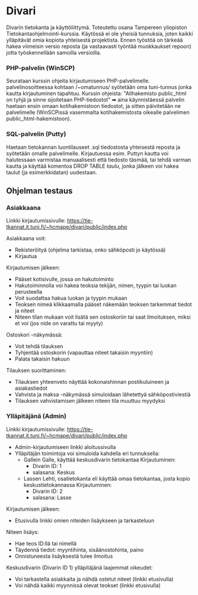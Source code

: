 # Divari
Divarin tietokanta ja käyttöliittymä. Toteutettu osana Tampereen yliopiston Tietokantaohjelmointi-kurssia. 
Käytössä ei ole yheisiä tunnuksia, joten kaikki ylläpitävät omia kopiota yhteisestä projektista. Ennen työstöä on tärkeää hakea viimeisin versio reposta (ja vastaavasti työntää muokkaukset repoon) jotta työskennellään samoilla versioilla. 

### PHP-palvelin (WinSCP)
Seurataan kurssin ohjeita kirjautumiseen PHP-palvelimelle. 
palvelinosoitteessa kohtaan /~omatunnus/ syötetään oma tuni-tunnus jonka kautta kirjautuminen tapahtuu. 
Kurssin ohjeista: "Alihakemisto public_html on tyhjä ja sinne sijoitetaan PHP-tiedostot" ➡ aina käynnistäessä palvelin haetaan ensin omaan kotihakemistoon tiedostot, ja sitten päivitetään ne palvelimelle (WinSCPissä vasemmalta kotihakemistosta oikealle palvelimen public_html-hakemistoon). 

### SQL-palvelin (Putty) 
Haetaan tietokannan luontilauseet .sql tiedostosta yhteisestä reposta ja syötetään omalle palvelimelle. Kirjautuessa esim. Puttyn kautta voi halutessaan varmistaa manuaalisesti että tiedosto täsmää, tai tehdä varman kautta ja käyttää komentoa DROP TABLE *taulu*, jonka jälkeen voi hakea taulut (ja esimerkkidatan) uudestaan. 

## Ohjelman testaus

### Asiakkaana

Linkki kirjautumissivulle: https://tie-tkannat.it.tuni.fi/~hcmape/divari/public/index.php

Asiakkaana voit:
- Rekisteröityä (ohjelma tarkistaa, onko sähköposti jo käytössä)
- Kirjautua

Kirjautumisen jälkeen:
- Pääset kotisivulle, jossa on hakutoiminto
- Hakutoiminnolla voi hakea teoksia tekijän, nimen, tyypin tai luokan perusteella
- Voit suodattaa hakua luokan ja tyypin mukaan
- Teoksen nimeä klikkaamalla pääset näkemään teoksen tarkemmat tiedot ja niteet
- Niteen tilan mukaan voit lisätä sen ostoskoriin tai saat ilmoituksen, miksi et voi (jos nide on varattu tai myyty)

Ostoskori -näkymässä:
- Voit tehdä tilauksen
- Tyhjentää ostoskorin (vapauttaa niteet takaisin myyntiin)
- Palata takaisin hakuun

Tilauksen suorittaminen: 
- Tilauksen yhteenveto näyttää kokonaishinnan postikuluineen ja asiakastiedot
- Vahvista ja maksa -näkymässä simuloidaan lähetettyä sähköpostiviestiä
- Tilauksen vahvistamisen jälkeen niteen tila muuttuu myydyksi

### Ylläpitäjänä (Admin)

Linkki kirjautumissivulle: https://tie-tkannat.it.tuni.fi/~hcmape/divari/public/index.php

- Admin-kirjautumiseen linkki aloitussivulla
- Ylläpitäjän toimintoja voi simuloida kahdella eri tunnuksella:
    - Gallein Galle, käyttää keskusdivarin tietokantaa 
        Kirjautuminen: 
        * Divarin ID: 1 
        * salasana: Keskus
    - Lassen Lehti, osatietokanta eli käyttää omaa tietokantaa, josta kopio keskustietokannassa
        Kirjautuminen:
        * Divarin ID: 2
        * salasana: Lasse

Kirjautumisen jälkeen:
- Etusivulla linkki omien niteiden lisäykseen ja tarkasteluun

Niteen lisäys:
- Hae teos ID:llä tai nimellä
- Täydennä tiedot: myyntihinta, sisäänostohinta, paino
- Onnistuneesta lisäyksestä tulee ilmoitus

Keskusdivarin (Divarin ID 1) ylläpitäjänä laajemmat oikeudet:
- Voi tarkastella asiakkaita ja nähdä ostetut niteet (linkki etusivulla)
- Voi nähdä kaikki myynnissä olevat teokset (linkki etusivulla)



